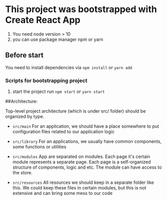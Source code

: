 # This project was bootstrapped with Create React App

1) You need node version > 10
2) you can use package manager npm or yarn

## Before start
You need to install dependencies via `npm install` or `yarn add`

### Scripts for bootstrapping project
1) start the project run
   `npm start` or `yarn start`
   

##Architecture:

Top-level project architecture (which is under src/ folder) should be organized by type.

- `src/main` For an application, we should have a place somewhere to put configuration 
  files related to our application logic
  
- `src/library` For an applications, we usually have common components, some functions or utilities

- `src/modules` App are separated on modules. Each page it's certain module represents a separate page. 
  Each page is a self-organized structure of components, logic and etc. The module can have access to the store. 
  
- `src/resources` All resources we should keep in a separate folder like this. 
  We could keep these files in certain modules, but this is not extensive and can bring some mess to our code
